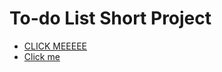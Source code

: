 # To-do List Short Project

- <a href ="https://gyazo.com/6d924ba713c71e8633aee3ead8463051">CLICK MEEEEE</a>
- <a href ="https://github.com/RyanTren/JavaScript-Learning/tree/main/to-do%20list%20project">Click me</a>
